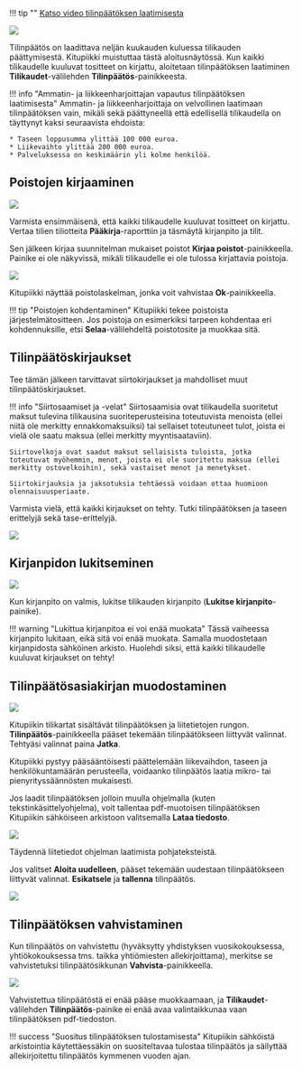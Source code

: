 !!! tip ""
    [<span class="fa fa-youtube"></span> Katso video tilinpäätöksen laatimisesta](https://www.youtube.com/watch?v=cldqp1k_3Qo)   

![](aikalaatia.png)

Tilinpäätös on laadittava neljän kuukauden kuluessa tilikauden päättymisestä. Kitupiikki muistuttaa tästä aloitusnäytössä. Kun kaikki tilikaudelle kuuluvat tositteet on kirjattu, aloitetaan tilinpäätöksen laatiminen **Tilikaudet**-välilehden **Tilinpäätös**-painikkeesta.

!!! info "Ammatin- ja liikkeenharjoittajan vapautus tilinpäätöksen laatimisesta"
    Ammatin- ja liikkeenharjoittaja on velvollinen laatimaan tilinpäätöksen vain, mikäli sekä päättyneellä että edellisellä tilikaudella on täyttynyt kaksi seuraavista ehdoista:

    * Taseen loppusumma ylittää 100 000 euroa.
    * Liikevaihto ylittää 200 000 euroa.
    * Palveluksessa on keskimäärin yli kolme henkilöä.

## Poistojen kirjaaminen

![](tilinpaatos.png)

Varmista ensimmäisenä, että kaikki tilikaudelle kuuluvat tositteet on kirjattu. Vertaa tilien tiliotteita **Pääkirja**-raporttiin ja täsmäytä kirjanpito ja tilit.

Sen jälkeen kirjaa suunnitelman mukaiset poistot **Kirjaa poistot**-painikkeella. Painike ei ole näkyvissä, mikäli tilikaudelle ei ole tulossa kirjattavia poistoja.

![](poistolaskelma.png)

Kitupiikki näyttää poistolaskelman, jonka voit vahvistaa **Ok**-painikkeella.

!!! tip "Poistojen kohdentaminen"
    Kitupiikki tekee poistoista järjestelmätositteen. Jos poistoja on esimerkiksi tarpeen kohdentaa eri kohdennuksille, etsi **Selaa**-välilehdeltä poistotosite ja muokkaa sitä.

## Tilinpäätöskirjaukset

Tee tämän jälkeen tarvittavat siirtokirjaukset ja mahdolliset muut tilinpäätöskirjaukset.

!!! info "Siirtosaamiset ja -velat"
    Siirtosaamisia ovat tilikaudella suoritetut maksut tulevina tilikausina suoriteperusteisina toteutuvista menoista (ellei niitä ole merkitty ennakkomaksuiksi) tai sellaiset toteutuneet tulot, joista ei vielä ole saatu maksua (ellei merkitty myyntisaataviin).

    Siirtovelkoja ovat saadut maksut sellaisista tuloista, jotka toteutuvat myöhemmin, menot, joista ei ole suoritettu maksua (ellei merkitty ostovelkoihin), sekä vastaiset menot ja menetykset.

    Siirtokirjauksia ja jaksotuksia tehtäessä voidaan ottaa huomioon olennaisuusperiaate.

Varmista vielä, että kaikki kirjaukset on tehty. Tutki tilinpäätöksen ja taseen erittelyjä sekä tase-erittelyjä.

![](erittely.png)

## Kirjanpidon lukitseminen

![](lukitse.png)

Kun kirjanpito on valmis, lukitse tilikauden kirjanpito (**Lukitse kirjanpito**-painike).

!!! warning "Lukittua kirjanpitoa ei voi enää muokata"
    Tässä vaiheessa kirjanpito lukitaan, eikä sitä voi enää muokata. Samalla muodostetaan kirjanpidosta sähköinen arkisto. Huolehdi siksi, että kaikki tilikaudelle kuuluvat kirjaukset on tehty!

## Tilinpäätösasiakirjan muodostaminen

![](muodostaminen.png)

Kitupiikin tilikartat sisältävät tilinpäätöksen ja liitetietojen rungon. **Tilinpäätös**-painikkeella pääset tekemään tilinpäätökseen liittyvät valinnat. Tehtyäsi valinnat paina **Jatka**.

Kitupiikki pystyy pääsääntöisesti päättelemään liikevaihdon, taseen ja henkilökuntamäärän perusteella, voidaanko tilinpäätös laatia mikro- tai pienyrityssäännösten mukaisesti.

Jos laadit tilinpäätöksen jolloin muulla ohjelmalla (kuten tekstinkäsittelyohjelma), voit tallentaa pdf-muotoisen tilinpäätöksen Kitupiikin sähköiseen arkistoon valitsemalla **Lataa tiedosto**.

![](liitetiedot.png)

Täydennä liitetiedot ohjelman laatimista pohjateksteistä.

Jos valitset **Aloita uudelleen**, pääset tekemään uudestaan tilinpäätökseen liittyvät valinnat. **Esikatsele** ja **tallenna** tilinpäätös.

![](tuloste.png)

## Tilinpäätöksen vahvistaminen

Kun tilinpäätös on vahvistettu (hyväksytty yhdistyksen vuosikokouksessa, yhtiökokouksessa tms. taikka yhtiömiesten allekirjoittama), merkitse se vahvistetuksi tilinpäätösikkunan **Vahvista**-painikkeella.

![](vahvista.png)

Vahvistettua tilinpäätöstä ei enää pääse muokkaamaan, ja **Tilikaudet**-välilehden **Tilinpäätös**-painike ei enää avaa valintaikkunaa vaan tilinpäätöksen pdf-tiedoston.

!!! success "Suositus tilinpäätöksen tulostamisesta"
    Kitupiikin sähköistä arkistointia käytettäessäkin on suositeltavaa tulostaa tilinpäätös ja säilyttää allekirjoitettu tilinpäätös kymmenen vuoden ajan.
